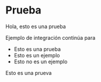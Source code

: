 # Prueba

Hola, esto es una prueba

Ejemplo de integración continúa para

* Esto es una prueba
* Esto es un ejemplo
* Esto no es un ejemplo

Esto es una prueva

